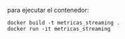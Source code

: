 para ejecutar el contenedor:


```
docker build -t metricas_streaming .
docker run -it metricas_streaming
```
